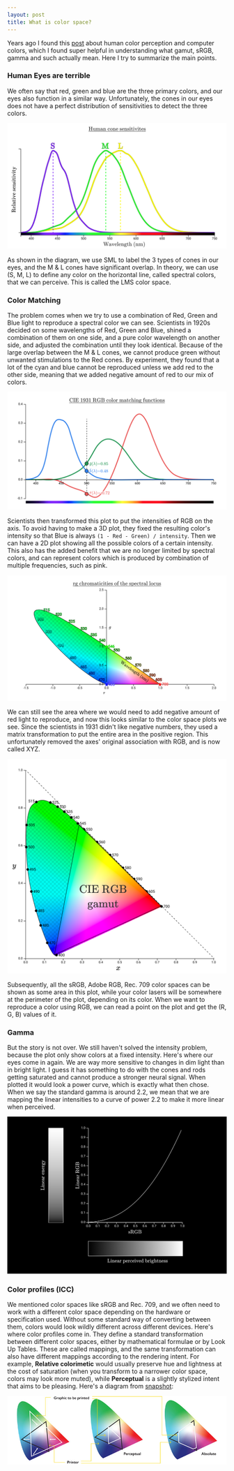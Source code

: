```yaml
---
layout: post
title: What is color space?
---
```


Years ago I found this [post](http://jamie-wong.com/post/color/) about human color perception and computer colors, which I found super helpful in understanding what gamut, sRGB, gamma and such actually mean. Here I try to summarize the main points.

### Human Eyes are terrible

We often say that red, green and blue are the three primary colors, and our eyes also function in a similar way. Unfortunately, the cones in our eyes does not have a perfect distribution of sensitivities to detect the three colors.

![Human cone sensitivities](/public/images/cones.png)

As shown in the diagram, we use SML to label the 3 types of cones in our eyes, and the M & L cones have significant overlap. In theory, we can use (S, M, L) to define any color on the horizontal line, called spectral colors, that we can perceive. This is called the LMS color space.

### Color Matching

The problem comes when we try to use a combination of Red, Green and Blue light to reproduce a spectral color we can see. Scientists in 1920s decided on some wavelengths of Red, Green and Blue, shined a combination of them on one side, and a pure color wavelength on another side, and adjusted the combination until they look identical. Because of the large overlap between the M & L cones, we cannot produce green without unwanted stimulations to the Red cones. By experiment, they found that a lot of the cyan and blue cannot be reproduced unless we add red to the other side, meaning that we added negative amount of red to our mix of colors.

![color matching functions](/public/images/cmfs2.png)

Scientists then transformed this plot to put the intensities of RGB on the axis. To avoid having to make a 3D plot, they fixed the resulting color's intensity so that Blue is always `(1 - Red - Green) / intensity`. Then we can have a 2D plot showing all the possible colors of a certain intensity. This also has the added benefit that we are no longer limited by spectral colors, and can represent colors which is produced by combination of multiple frequencies, such as pink.

![rg chromaticities of the spectral locus](/public/images/rgChromaticityPlot2.png)

We can still see the area where we would need to add negative amount of red light to reproduce, and now this looks similar to the color space plots we see. Since the scientists in 1931 didn't like negative numbers, they used a matrix transformation to put the entire area in the positive region. This unfortunately removed the axes' original association with RGB, and is now called XYZ.

![XYZ color space](/public/images/gamut1.png)

Subsequently, all the sRGB, Adobe RGB, Rec. 709 color spaces can be shown as some area in this plot, while your color lasers will be somewhere at the perimeter of the plot, depending on its color. When we want to reproduce a color using RGB, we can read a point on the plot and get the (R, G, B) values of it.

### Gamma

But the story is not over. We still haven't solved the intensity problem, because the plot only show colors at a fixed intensity. Here's where our eyes come in again. We are way more sensitive to changes in dim light than in bright light. I guess it has something to do with the cones and rods getting saturated and cannot produce a stronger neural signal. When plotted it would look a power curve, which is exactly what then chose. When we say the standard gamma is around 2.2, we mean that we are mapping the linear intensities to a curve of power 2.2 to make it more linear when perceived.

![Gamma curve](/public/images/gamma3.png)

### Color profiles (ICC)

We mentioned color spaces like sRGB and Rec. 709, and we often need to work with a different color space depending on the hardware or specification used. Without some standard way of converting between them, colors would look wildly different across different devices. Here's where color profiles come in. They define a standard transformation between different color spaces, either by mathematical formulae or by Look Up Tables. These are called mappings, and the same transformation can also have different mappings according to the rendering intent. For example, **Relative colorimetic** would usually preserve hue and lightness at the cost of saturation (when you transform to a narrower color space, colors may look more muted), while **Perceptual** is a slightly stylized intent that aims to be pleasing. Here's a diagram from [snapshot](https://snapshot.canon-asia.com/article/en/introduction-to-fine-art-printing-part-3-colour-profiles-and-rendering-intents):

![Rendering Intent](/public/images/renderingintent.jpg)
